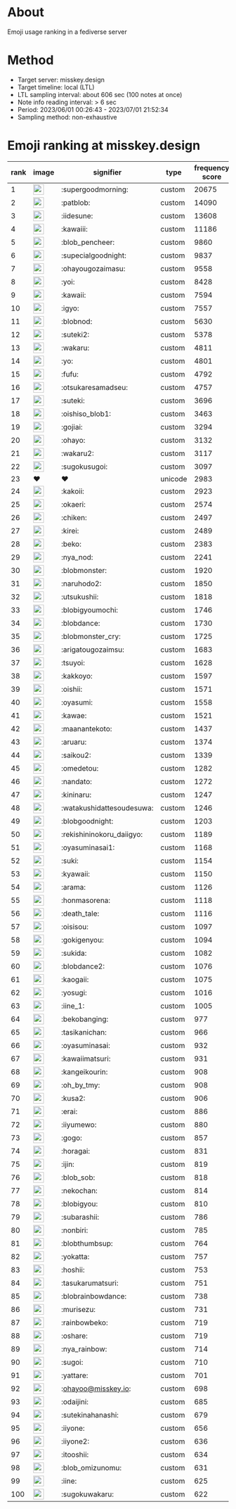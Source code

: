 # About
Emoji usage ranking in a fediverse server

# Method
- Target server: misskey.design
- Target timeline: local (LTL)
- LTL sampling interval: about 606 sec (100 notes at once)
- Note info reading interval: > 6 sec
- Period: 2023/06/01 00:26:43 - 2023/07/01 21:52:34 
- Sampling method: non-exhaustive

# Emoji ranking at misskey.design

|rank|image|signifier|type|frequency score|
|----|----|----|----|----|
|1|<img height="24" src="https://misskey.design/emoji/supergoodmorning.webp">|:supergoodmorning:|custom|20675|
|2|<img height="24" src="https://misskey.design/emoji/patblob.webp">|:patblob:|custom|14090|
|3|<img height="24" src="https://misskey.design/emoji/iidesune.webp">|:iidesune:|custom|13608|
|4|<img height="24" src="https://misskey.design/emoji/kawaiii.webp">|:kawaiii:|custom|11186|
|5|<img height="24" src="https://misskey.design/emoji/blob_pencheer.webp">|:blob_pencheer:|custom|9860|
|6|<img height="24" src="https://misskey.design/emoji/supecialgoodnight.webp">|:supecialgoodnight:|custom|9837|
|7|<img height="24" src="https://misskey.design/emoji/ohayougozaimasu.webp">|:ohayougozaimasu:|custom|9558|
|8|<img height="24" src="https://misskey.design/emoji/yoi.webp">|:yoi:|custom|8428|
|9|<img height="24" src="https://misskey.design/emoji/kawaii.webp">|:kawaii:|custom|7594|
|10|<img height="24" src="https://misskey.design/emoji/igyo.webp">|:igyo:|custom|7557|
|11|<img height="24" src="https://misskey.design/emoji/blobnod.webp">|:blobnod:|custom|5630|
|12|<img height="24" src="https://misskey.design/emoji/suteki2.webp">|:suteki2:|custom|5378|
|13|<img height="24" src="https://misskey.design/emoji/wakaru.webp">|:wakaru:|custom|4811|
|14|<img height="24" src="https://misskey.design/emoji/yo.webp">|:yo:|custom|4801|
|15|<img height="24" src="https://misskey.design/emoji/fufu.webp">|:fufu:|custom|4792|
|16|<img height="24" src="https://misskey.design/emoji/otsukaresamadseu.webp">|:otsukaresamadseu:|custom|4757|
|17|<img height="24" src="https://misskey.design/emoji/suteki.webp">|:suteki:|custom|3696|
|18|<img height="24" src="https://misskey.design/emoji/oishiso_blob1.webp">|:oishiso_blob1:|custom|3463|
|19|<img height="24" src="https://misskey.design/emoji/gojiai.webp">|:gojiai:|custom|3294|
|20|<img height="24" src="https://misskey.design/emoji/ohayo.webp">|:ohayo:|custom|3132|
|21|<img height="24" src="https://misskey.design/emoji/wakaru2.webp">|:wakaru2:|custom|3117|
|22|<img height="24" src="https://misskey.design/emoji/sugokusugoi.webp">|:sugokusugoi:|custom|3097|
|23|❤|❤|unicode|2983|
|24|<img height="24" src="https://misskey.design/emoji/kakoii.webp">|:kakoii:|custom|2923|
|25|<img height="24" src="https://misskey.design/emoji/okaeri.webp">|:okaeri:|custom|2574|
|26|<img height="24" src="https://misskey.design/emoji/chiken.webp">|:chiken:|custom|2497|
|27|<img height="24" src="https://misskey.design/emoji/kirei.webp">|:kirei:|custom|2489|
|28|<img height="24" src="https://misskey.design/emoji/beko.webp">|:beko:|custom|2383|
|29|<img height="24" src="https://misskey.design/emoji/nya_nod.webp">|:nya_nod:|custom|2241|
|30|<img height="24" src="https://misskey.design/emoji/blobmonster.webp">|:blobmonster:|custom|1920|
|31|<img height="24" src="https://misskey.design/emoji/naruhodo2.webp">|:naruhodo2:|custom|1850|
|32|<img height="24" src="https://misskey.design/emoji/utsukushii.webp">|:utsukushii:|custom|1818|
|33|<img height="24" src="https://misskey.design/emoji/blobigyoumochi.webp">|:blobigyoumochi:|custom|1746|
|34|<img height="24" src="https://misskey.design/emoji/blobdance.webp">|:blobdance:|custom|1730|
|35|<img height="24" src="https://misskey.design/emoji/blobmonster_cry.webp">|:blobmonster_cry:|custom|1725|
|36|<img height="24" src="https://misskey.design/emoji/arigatougozaimsu.webp">|:arigatougozaimsu:|custom|1683|
|37|<img height="24" src="https://misskey.design/emoji/tsuyoi.webp">|:tsuyoi:|custom|1628|
|38|<img height="24" src="https://misskey.design/emoji/kakkoyo.webp">|:kakkoyo:|custom|1597|
|39|<img height="24" src="https://misskey.design/emoji/oishii.webp">|:oishii:|custom|1571|
|40|<img height="24" src="https://misskey.design/emoji/oyasumi.webp">|:oyasumi:|custom|1558|
|41|<img height="24" src="https://misskey.design/emoji/kawae.webp">|:kawae:|custom|1521|
|42|<img height="24" src="https://misskey.design/emoji/maanantekoto.webp">|:maanantekoto:|custom|1437|
|43|<img height="24" src="https://misskey.design/emoji/aruaru.webp">|:aruaru:|custom|1374|
|44|<img height="24" src="https://misskey.design/emoji/saikou2.webp">|:saikou2:|custom|1339|
|45|<img height="24" src="https://misskey.design/emoji/omedetou.webp">|:omedetou:|custom|1282|
|46|<img height="24" src="https://misskey.design/emoji/nandato.webp">|:nandato:|custom|1272|
|47|<img height="24" src="https://misskey.design/emoji/kininaru.webp">|:kininaru:|custom|1247|
|48|<img height="24" src="https://misskey.design/emoji/watakushidattesoudesuwa.webp">|:watakushidattesoudesuwa:|custom|1246|
|49|<img height="24" src="https://misskey.design/emoji/blobgoodnight.webp">|:blobgoodnight:|custom|1203|
|50|<img height="24" src="https://misskey.design/emoji/rekishininokoru_daiigyo.webp">|:rekishininokoru_daiigyo:|custom|1189|
|51|<img height="24" src="https://misskey.design/emoji/oyasuminasai1.webp">|:oyasuminasai1:|custom|1168|
|52|<img height="24" src="https://misskey.design/emoji/suki.webp">|:suki:|custom|1154|
|53|<img height="24" src="https://misskey.design/emoji/kyawaii.webp">|:kyawaii:|custom|1150|
|54|<img height="24" src="https://misskey.design/emoji/arama.webp">|:arama:|custom|1126|
|55|<img height="24" src="https://misskey.design/emoji/honmasorena.webp">|:honmasorena:|custom|1118|
|56|<img height="24" src="https://misskey.design/emoji/death_tale.webp">|:death_tale:|custom|1116|
|57|<img height="24" src="https://misskey.design/emoji/oisisou.webp">|:oisisou:|custom|1097|
|58|<img height="24" src="https://misskey.design/emoji/gokigenyou.webp">|:gokigenyou:|custom|1094|
|59|<img height="24" src="https://misskey.design/emoji/sukida.webp">|:sukida:|custom|1082|
|60|<img height="24" src="https://misskey.design/emoji/blobdance2.webp">|:blobdance2:|custom|1076|
|61|<img height="24" src="https://misskey.design/emoji/kaogaii.webp">|:kaogaii:|custom|1075|
|62|<img height="24" src="https://misskey.design/emoji/yosugi.webp">|:yosugi:|custom|1016|
|63|<img height="24" src="https://misskey.design/emoji/iine_1.webp">|:iine_1:|custom|1005|
|64|<img height="24" src="https://misskey.design/emoji/bekobanging.webp">|:bekobanging:|custom|977|
|65|<img height="24" src="https://misskey.design/emoji/tasikanichan.webp">|:tasikanichan:|custom|966|
|66|<img height="24" src="https://misskey.design/emoji/oyasuminasai.webp">|:oyasuminasai:|custom|932|
|67|<img height="24" src="https://misskey.design/emoji/kawaiimatsuri.webp">|:kawaiimatsuri:|custom|931|
|68|<img height="24" src="https://misskey.design/emoji/kangeikourin.webp">|:kangeikourin:|custom|908|
|69|<img height="24" src="https://misskey.design/emoji/oh_by_tmy.webp">|:oh_by_tmy:|custom|908|
|70|<img height="24" src="https://misskey.design/emoji/kusa2.webp">|:kusa2:|custom|906|
|71|<img height="24" src="https://misskey.design/emoji/erai.webp">|:erai:|custom|886|
|72|<img height="24" src="https://misskey.design/emoji/iiyumewo.webp">|:iiyumewo:|custom|880|
|73|<img height="24" src="https://misskey.design/emoji/gogo.webp">|:gogo:|custom|857|
|74|<img height="24" src="https://misskey.design/emoji/horagai.webp">|:horagai:|custom|831|
|75|<img height="24" src="https://misskey.design/emoji/ijin.webp">|:ijin:|custom|819|
|76|<img height="24" src="https://misskey.design/emoji/blob_sob.webp">|:blob_sob:|custom|818|
|77|<img height="24" src="https://misskey.design/emoji/nekochan.webp">|:nekochan:|custom|814|
|78|<img height="24" src="https://misskey.design/emoji/blobigyou.webp">|:blobigyou:|custom|810|
|79|<img height="24" src="https://misskey.design/emoji/subarashii.webp">|:subarashii:|custom|786|
|80|<img height="24" src="https://misskey.design/emoji/nonbiri.webp">|:nonbiri:|custom|785|
|81|<img height="24" src="https://misskey.design/emoji/blobthumbsup.webp">|:blobthumbsup:|custom|764|
|82|<img height="24" src="https://misskey.design/emoji/yokatta.webp">|:yokatta:|custom|757|
|83|<img height="24" src="https://misskey.design/emoji/hoshii.webp">|:hoshii:|custom|753|
|84|<img height="24" src="https://misskey.design/emoji/tasukarumatsuri.webp">|:tasukarumatsuri:|custom|751|
|85|<img height="24" src="https://misskey.design/emoji/blobrainbowdance.webp">|:blobrainbowdance:|custom|738|
|86|<img height="24" src="https://misskey.design/emoji/murisezu.webp">|:murisezu:|custom|731|
|87|<img height="24" src="https://misskey.design/emoji/rainbowbeko.webp">|:rainbowbeko:|custom|719|
|88|<img height="24" src="https://misskey.design/emoji/oshare.webp">|:oshare:|custom|719|
|89|<img height="24" src="https://misskey.design/emoji/nya_rainbow.webp">|:nya_rainbow:|custom|714|
|90|<img height="24" src="https://misskey.design/emoji/sugoi.webp">|:sugoi:|custom|710|
|91|<img height="24" src="https://misskey.design/emoji/yattare.webp">|:yattare:|custom|701|
|92|<img height="24" src="https://misskey.design/emoji/ohayoo.webp">|:ohayoo@misskey.io:|custom|698|
|93|<img height="24" src="https://misskey.design/emoji/odaijini.webp">|:odaijini:|custom|685|
|94|<img height="24" src="https://misskey.design/emoji/sutekinahanashi.webp">|:sutekinahanashi:|custom|679|
|95|<img height="24" src="https://misskey.design/emoji/iiyone.webp">|:iiyone:|custom|656|
|96|<img height="24" src="https://misskey.design/emoji/iiyone2.webp">|:iiyone2:|custom|636|
|97|<img height="24" src="https://misskey.design/emoji/itooshii.webp">|:itooshii:|custom|634|
|98|<img height="24" src="https://misskey.design/emoji/blob_omizunomu.webp">|:blob_omizunomu:|custom|631|
|99|<img height="24" src="https://misskey.design/emoji/iine.webp">|:iine:|custom|625|
|100|<img height="24" src="https://misskey.design/emoji/sugokuwakaru.webp">|:sugokuwakaru:|custom|622|

